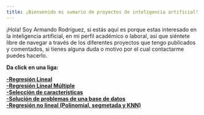 ```yaml
---
title: ¡Bienvenido mi sumario de proyectos de inteligencia artificial!
---
```

¡Hola! Soy Armando Rodríguez, si estás aquí es porque estas interesado en la inteligencia artificial, en mi perfil académico o laboral,
así que siéntete libre de navegar a través de los diferentes proyectos que tengo publicados y comentados, si tienes alguna duda
o motivo por el cual contactarme puedes hacerlo.   
  
 **Da click en una liga:**    

**[-Regresión Lineal](proyecto1.md)**    
**[-Regresión Lineal Múltiple](proyecto2.md)**  
**[-Selección de características](proyecto3.md)**  
**[-Solución de problemas de una base de datos](proyecto4.md)**   
**[-Regresión no lineal (Polinomial, segmetada y KNN)](proyecto6.md)**

